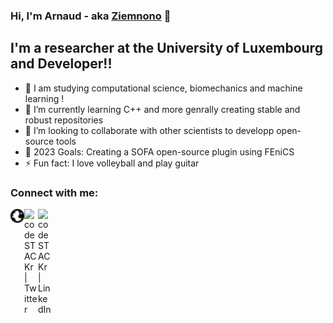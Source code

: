 ### Hi, I'm Arnaud - aka [Ziemnono][website] 👋 

## I'm a researcher at the University of Luxembourg and Developer!!

- 🔭 I am studying computational science, biomechanics and machine learning ! 
- 🌱 I’m currently learning C++ and more genrally creating stable and robust repositories
- 👯 I’m looking to collaborate with other scientists to developp open-source tools
- 🥅 2023 Goals: Creating a SOFA open-source plugin using FEniCS 
- ⚡ Fun fact: I love volleyball and play guitar

### Connect with me:

[<img align="left" alt="codeSTACKr.com" width="22px" src="https://raw.githubusercontent.com/iconic/open-iconic/master/svg/globe.svg" />][website]
[<img align="left" alt="codeSTACKr | Twitter" width="22px" src="https://cdn.jsdelivr.net/npm/simple-icons@v3/icons/twitter.svg" />][twitter]
[<img align="left" alt="codeSTACKr | LinkedIn" width="22px" src="https://cdn.jsdelivr.net/npm/simple-icons@v3/icons/linkedin.svg" />][linkedin]

<br />


[website]: https://wwwfr.uni.lu/recherche/fstm/doe/members/arnaud_mazier
[twitter]: https://twitter.com/ArnaudMazier
[linkedin]: https://www.linkedin.com/in/arnaud-mazier-065674114/

